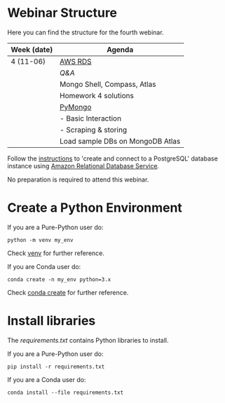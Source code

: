 # Webinar Structure
Here you can find the structure for the fourth webinar. 

| **Week (date)** | **Agenda**                                           |
|-----------------|------------------------------------------------------|
| 4 (11-06)       | [AWS RDS](https://aws.amazon.com/rds/)               |
|                 | _Q&A_                                                |
|                 | Mongo Shell, Compass, Atlas                         |
|                 | Homework 4 solutions                                 |
|                 | [PyMongo](https://pymongo.readthedocs.io/en/stable/) |
|                 | - Basic Interaction                                  |
|                 | - Scraping & storing                                 |
|                 | Load sample DBs on MongoDB Atlas                     |

Follow the [instructions](https://aws.amazon.com/getting-started/tutorials/create-connect-postgresql-db/) to 'create and connect to a PostgreSQL' database instance using 
[Amazon Relational Database Service](https://aws.amazon.com/rds/).

No preparation is required to attend this webinar.

# Create a Python Environment

If you are a Pure-Python user do:

```{python}
python -m venv my_env
```
Check [venv](https://docs.python.org/3/library/venv.html) for further reference. 

If you are Conda user do:

```{python}
conda create -n my_env python=3.x
```
Check [conda create](https://docs.conda.io/projects/conda/en/latest/user-guide/tasks/manage-environments.html#creating-an-environment-with-commands) for further reference.

# Install libraries

The _requirements.txt_ contains Python libraries to install.

If you are a Pure-Python user do:

```{python}
pip install -r requirements.txt
```

If you are a Conda user do:

```{python}
conda install --file requirements.txt
```